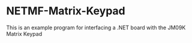 # NETMF-Matrix-Keypad
This is an example program for interfacing a .NET board with the JM09K Matrix Keypad


